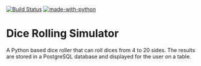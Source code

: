 [![Build Status](https://img.shields.io/docker/cloud/build/alineem/dice-roll)](https://hub.docker.com/repository/docker/alineem/dice-roll/builds) [![made-with-python](https://img.shields.io/badge/Made%20with-Python-1f425f.svg)](https://www.python.org/)

# Dice Rolling Simulator 

A Python based dice roller that can roll dices from 4 to 20 sides. The results are stored in a PostgreSQL database and displayed for the user on a table. 
